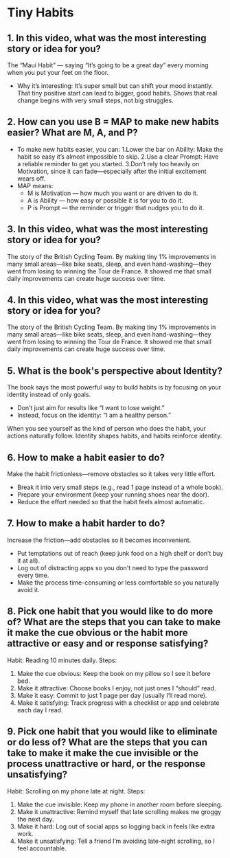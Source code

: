 # Tiny Habits 

## 1. In this video, what was the most interesting story or idea for you?
The “Maui Habit” — saying “It’s going to be a great day” every morning when you put your feet on the floor.
- Why it’s interesting:
It’s super small but can shift your mood instantly.
That tiny positive start can lead to bigger, good habits.
Shows that real change begins with very small steps, not big struggles.

## 2. How can you use B = MAP to make new habits easier? What are M, A, and P?
- To make new habits easier, you can:
1.Lower the bar on Ability: Make the habit so easy it’s almost impossible to skip.
2.Use a clear Prompt: Have a reliable reminder to get you started.
3.Don’t rely too heavily on Motivation, since it can fade—especially after the initial excitement wears off.
- MAP means:
  - M is Motivation — how much you want or are driven to do it.
  - A is Ability — how easy or possible it is for you to do it.
  - P is Prompt — the reminder or trigger that nudges you to do it.

## 3. In this video, what was the most interesting story or idea for you?
The story of the British Cycling Team. By making tiny 1% improvements in many small areas—like bike seats, sleep, and even hand-washing—they went from losing to winning the Tour de France. It showed me that small daily improvements can create huge success over time.

## 4. In this video, what was the most interesting story or idea for you?
The story of the British Cycling Team. By making tiny 1% improvements in many small areas—like bike seats, sleep, and even hand-washing—they went from losing to winning the Tour de France. It showed me that small daily improvements can create huge success over time.

## 5. What is the book's perspective about Identity?
The book says the most powerful way to build habits is by focusing on your identity instead of only goals.
- Don’t just aim for results like “I want to lose weight.”
- Instead, focus on the identity: “I am a healthy person.”

When you see yourself as the kind of person who does the habit, your actions naturally follow. Identity shapes habits, and habits reinforce identity.

## 6. How to make a habit easier to do?
Make the habit frictionless—remove obstacles so it takes very little effort.
- Break it into very small steps (e.g., read 1 page instead of a whole book).
- Prepare your environment (keep your running shoes near the door).
- Reduce the effort needed so that the habit feels almost automatic.

## 7. How to make a habit harder to do?
Increase the friction—add obstacles so it becomes inconvenient.
- Put temptations out of reach (keep junk food on a high shelf or don’t buy it at all).
- Log out of distracting apps so you don't need to type the password every time.
- Make the process time-consuming or less comfortable so you naturally avoid it.

## 8. Pick one habit that you would like to do more of? What are the steps that you can take to make it make the cue obvious or the habit more attractive or easy and or response satisfying?
Habit: Reading 10 minutes daily.
Steps:
1. Make the cue obvious: Keep the book on my pillow so I see it before bed.
2. Make it attractive: Choose books I enjoy, not just ones I “should” read.
3. Make it easy: Commit to just 1 page per day (usually I’ll read more).
4. Make it satisfying: Track progress with a checklist or app and celebrate each day I read.

## 9. Pick one habit that you would like to eliminate or do less of? What are the steps that you can take to make it make the cue invisible or the process unattractive or hard, or the response unsatisfying?
Habit: Scrolling on my phone late at night.
Steps:
1. Make the cue invisible: Keep my phone in another room before sleeping.
2. Make it unattractive: Remind myself that late scrolling makes me groggy the next day.
3. Make it hard: Log out of social apps so logging back in feels like extra work.
4. Make it unsatisfying: Tell a friend I’m avoiding late-night scrolling, so I feel accountable.

  
